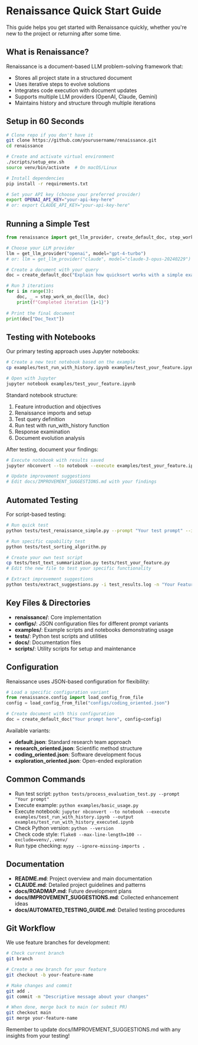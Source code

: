 # Renaissance Quick Start Guide

This guide helps you get started with Renaissance quickly, whether you're new to the project or returning after some time.

## What is Renaissance?

Renaissance is a document-based LLM problem-solving framework that:
- Stores all project state in a structured document
- Uses iterative steps to evolve solutions
- Integrates code execution with document updates
- Supports multiple LLM providers (OpenAI, Claude, Gemini)
- Maintains history and structure through multiple iterations

## Setup in 60 Seconds

```bash
# Clone repo if you don't have it
git clone https://github.com/yourusername/renaissance.git
cd renaissance

# Create and activate virtual environment
./scripts/setup_env.sh
source venv/bin/activate  # On macOS/Linux

# Install dependencies
pip install -r requirements.txt

# Set your API key (choose your preferred provider)
export OPENAI_API_KEY="your-api-key-here"
# or: export CLAUDE_API_KEY="your-api-key-here"
```

## Running a Simple Test

```python
from renaissance import get_llm_provider, create_default_doc, step_work_on_doc

# Choose your LLM provider
llm = get_llm_provider("openai", model="gpt-4-turbo")
# or: llm = get_llm_provider("claude", model="claude-3-opus-20240229")

# Create a document with your query
doc = create_default_doc("Explain how quicksort works with a simple example")

# Run 3 iterations
for i in range(3):
    doc, _ = step_work_on_doc(llm, doc)
    print(f"Completed iteration {i+1}")
    
# Print the final document
print(doc["Doc_Text"])
```

## Testing with Notebooks

Our primary testing approach uses Jupyter notebooks:

```bash
# Create a new test notebook based on the example
cp examples/test_run_with_history.ipynb examples/test_your_feature.ipynb

# Open with Jupyter
jupyter notebook examples/test_your_feature.ipynb
```

Standard notebook structure:
1. Feature introduction and objectives
2. Renaissance imports and setup
3. Test query definition
4. Run test with run_with_history function
5. Response examination
6. Document evolution analysis

After testing, document your findings:
```bash
# Execute notebook with results saved
jupyter nbconvert --to notebook --execute examples/test_your_feature.ipynb --output examples/test_your_feature_executed.ipynb

# Update improvement suggestions
# Edit docs/IMPROVEMENT_SUGGESTIONS.md with your findings
```

## Automated Testing

For script-based testing:

```bash
# Run quick test
python tests/test_renaissance_simple.py --prompt "Your test prompt" --iterations 3

# Run specific capability test
python tests/test_sorting_algorithm.py

# Create your own test script
cp tests/test_text_summarization.py tests/test_your_feature.py
# Edit the new file to test your specific functionality

# Extract improvement suggestions
python tests/extract_suggestions.py -i test_results.log -n "Your Feature" --interactive
```

## Key Files & Directories

- **renaissance/**: Core implementation 
- **configs/**: JSON configuration files for different prompt variants
- **examples/**: Example scripts and notebooks demonstrating usage
- **tests/**: Python test scripts and utilities
- **docs/**: Documentation files
- **scripts/**: Utility scripts for setup and maintenance

## Configuration

Renaissance uses JSON-based configuration for flexibility:

```python
# Load a specific configuration variant
from renaissance.config import load_config_from_file
config = load_config_from_file("configs/coding_oriented.json")

# Create document with this configuration
doc = create_default_doc("Your prompt here", config=config)
```

Available variants:
- **default.json**: Standard research team approach
- **research_oriented.json**: Scientific method structure
- **coding_oriented.json**: Software development focus
- **exploration_oriented.json**: Open-ended exploration

## Common Commands

- Run test script: `python tests/process_evaluation_test.py --prompt "Your prompt"`
- Execute example: `python examples/basic_usage.py`
- Execute notebook: `jupyter nbconvert --to notebook --execute examples/test_run_with_history.ipynb --output examples/test_run_with_history_executed.ipynb`
- Check Python version: `python --version`
- Check code style: `flake8 --max-line-length=100 --exclude=venv/,.venv/`
- Run type checking: `mypy --ignore-missing-imports .`

## Documentation

- **README.md**: Project overview and main documentation
- **CLAUDE.md**: Detailed project guidelines and patterns
- **docs/ROADMAP.md**: Future development plans
- **docs/IMPROVEMENT_SUGGESTIONS.md**: Collected enhancement ideas
- **docs/AUTOMATED_TESTING_GUIDE.md**: Detailed testing procedures

## Git Workflow

We use feature branches for development:

```bash
# Check current branch
git branch

# Create a new branch for your feature
git checkout -b your-feature-name

# Make changes and commit
git add .
git commit -m "Descriptive message about your changes"

# When done, merge back to main (or submit PR)
git checkout main
git merge your-feature-name
```

Remember to update docs/IMPROVEMENT_SUGGESTIONS.md with any insights from your testing!